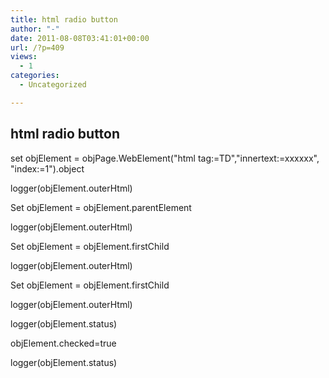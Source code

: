 ```yaml
---
title: html radio button
author: "-"
date: 2011-08-08T03:41:01+00:00
url: /?p=409
views:
  - 1
categories:
  - Uncategorized

---
```

## html radio button
set objElement = objPage.WebElement("html tag:=TD","innertext:=xxxxxx", "index:=1").object
  
logger(objElement.outerHtml)
  
Set objElement = objElement.parentElement
  
logger(objElement.outerHtml)
  
Set objElement = objElement.firstChild
  
logger(objElement.outerHtml)
  
Set objElement = objElement.firstChild
  
logger(objElement.outerHtml)
  
logger(objElement.status)
  
objElement.checked=true
  
logger(objElement.status)